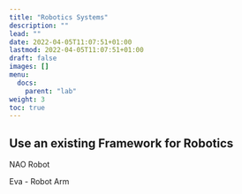 ```yaml
---
title: "Robotics Systems"
description: ""
lead: ""
date: 2022-04-05T11:07:51+01:00
lastmod: 2022-04-05T11:07:51+01:00
draft: false
images: []
menu:
  docs:
    parent: "lab"
weight: 3
toc: true
---
```


## Use an existing Framework for Robotics

NAO Robot

Eva - Robot Arm